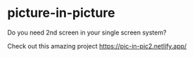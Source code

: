 # picture-in-picture

Do you need 2nd screen in your single screen system?


Check out this amazing project https://pic-in-pic2.netlify.app/
